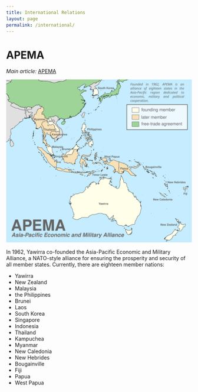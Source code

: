 ```yaml
---
title: International Relations
layout: page
permalink: /international/
---
```


# APEMA

*Main article:* [APEMA](/international/APEMA.html)

![Member countries of APEMA](/assets/images/APEMA.jpg)

In 1962, Yawirra co-founded the Asia-Pacific Economic and Military Alliance, a
NATO-style alliance for ensuring the prosperity and security of all member
states. Currently, there are eighteen member nations:

+ Yawirra
+ New Zealand
+ Malaysia
+ the Philippines
+ Brunei
+ Laos
+ South Korea
+ Singapore
+ Indonesia
+ Thailand
+ Kampuchea
+ Myanmar
+ New Caledonia
+ New Hebrides
+ Bougainville
+ Fiji
+ Papua
+ West Papua

